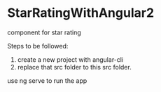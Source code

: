 # StarRatingWithAngular2
component for star rating

Steps to be followed:

1. create a new project with angular-cli
2. replace that src folder to this src folder.


use ng serve to run the app
